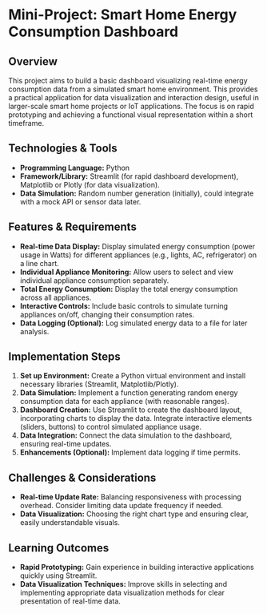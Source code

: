 # Mini-Project:  Smart Home Energy Consumption Dashboard

## Overview

This project aims to build a basic dashboard visualizing real-time energy consumption data from a simulated smart home environment.  This provides a practical application for data visualization and interaction design, useful in larger-scale smart home projects or IoT applications.  The focus is on rapid prototyping and achieving a functional visual representation within a short timeframe.

## Technologies & Tools

* **Programming Language:** Python
* **Framework/Library:** Streamlit (for rapid dashboard development),  Matplotlib or Plotly (for data visualization).
* **Data Simulation:** Random number generation (initially), could integrate with a mock API or sensor data later.

## Features & Requirements

- **Real-time Data Display:** Display simulated energy consumption (power usage in Watts) for different appliances (e.g., lights, AC, refrigerator) on a line chart.
- **Individual Appliance Monitoring:**  Allow users to select and view individual appliance consumption separately.
- **Total Energy Consumption:**  Display the total energy consumption across all appliances.
- **Interactive Controls:**  Include basic controls to simulate turning appliances on/off, changing their consumption rates.
- **Data Logging (Optional):**  Log simulated energy data to a file for later analysis.

## Implementation Steps

1. **Set up Environment:** Create a Python virtual environment and install necessary libraries (Streamlit, Matplotlib/Plotly).
2. **Data Simulation:** Implement a function generating random energy consumption data for each appliance (with reasonable ranges).
3. **Dashboard Creation:**  Use Streamlit to create the dashboard layout, incorporating charts to display the data. Integrate interactive elements (sliders, buttons) to control simulated appliance usage.
4. **Data Integration:** Connect the data simulation to the dashboard, ensuring real-time updates.
5. **Enhancements (Optional):** Implement data logging if time permits.

## Challenges & Considerations

- **Real-time Update Rate:**  Balancing responsiveness with processing overhead.  Consider limiting data update frequency if needed.
- **Data Visualization:**  Choosing the right chart type and ensuring clear, easily understandable visuals.

## Learning Outcomes

- **Rapid Prototyping:** Gain experience in building interactive applications quickly using Streamlit.
- **Data Visualization Techniques:** Improve skills in selecting and implementing appropriate data visualization methods for clear presentation of real-time data.

